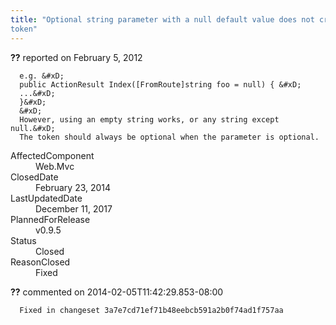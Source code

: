```yaml
---
title: "Optional string parameter with a null default value does not create an optional
token"
---
```

<div class="issue-report">
   <div class="issue-header"><b>??</b> reported on 
      <time datetime="2012-02-05T12:22:28.07-08:00">February 5, 2012</time>
   </div>
   <div class="issue-message" markdown="1">
      
      e.g. &#xD;
      public ActionResult Index([FromRoute]string foo = null) { &#xD;
      ...&#xD;
      }&#xD;
      &#xD;
      However, using an empty string works, or any string except null.&#xD;
      The token should always be optional when the parameter is optional.
      
      
   </div>
   <div class="issue-footer">
      <dl>
         <dt>AffectedComponent</dt>
         <dd>Web.Mvc</dd>
         <dt>ClosedDate</dt>
         <dd>
            <time datetime="2014-02-23T19:01:31.667-08:00">February 23, 2014</time>
         </dd>
         <dt>LastUpdatedDate</dt>
         <dd>
            <time datetime="2017-12-11T02:15:56.247-08:00">December 11, 2017</time>
         </dd>
         <dt>PlannedForRelease</dt>
         <dd>v0.9.5</dd>
         <dt>Status</dt>
         <dd>Closed</dd>
         <dt>ReasonClosed</dt>
         <dd>Fixed</dd>
      </dl>
   </div>
</div>
<div id="comment-132732" class="issue-comment">
   <div class="issue-header"><b>??</b> commented on 2014-02-05T11:42:29.853-08:00
   </div>
   <div class="issue-message" markdown="1">
      
      Fixed in changeset 3a7e7cd71ef71b48eebcb591a2b0f74ad1f757aa
      
      
   </div>
</div>